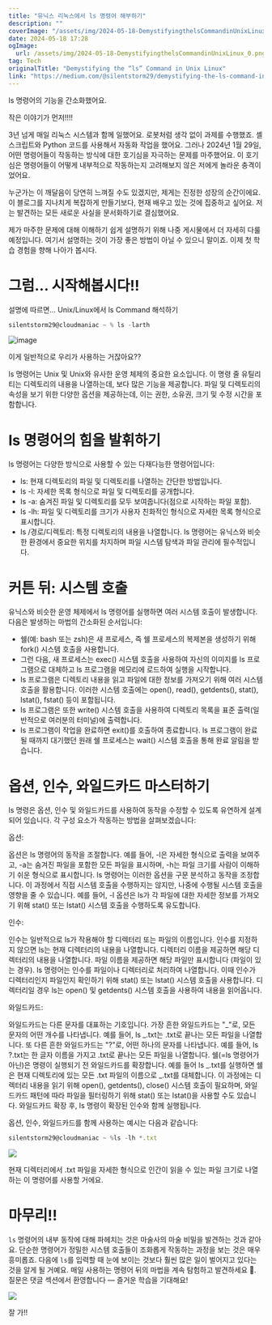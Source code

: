 ```yaml
---
title: "유닉스 리눅스에서 ls 명령어 해부하기"
description: ""
coverImage: "/assets/img/2024-05-18-DemystifyingthelsCommandinUnixLinux_0.png"
date: 2024-05-18 17:28
ogImage:
  url: /assets/img/2024-05-18-DemystifyingthelsCommandinUnixLinux_0.png
tag: Tech
originalTitle: "Demystifying the “ls” Command in Unix Linux"
link: "https://medium.com/@silentstorm29/demystifying-the-ls-command-in-unix-linux-d63690b40ec2"
---
```


ls 명령어의 기능을 간소화했어요.

작은 이야기가 먼저!!!!

3년 넘게 매일 리눅스 시스템과 함께 일했어요. 로봇처럼 생각 없이 과제를 수행했죠. 셸 스크립트와 Python 코드를 사용해서 자동화 작업을 했어요. 그러나 2024년 1월 29일, 어떤 명령어들이 작동하는 방식에 대한 호기심을 자극하는 문제를 마주했어요. 이 호기심은 명령어들이 어떻게 내부적으로 작동하는지 고려해보지 않은 저에게 놀라운 충격이었어요.

누군가는 이 깨달음이 당연히 느껴질 수도 있겠지만, 제게는 진정한 성장의 순간이에요. 이 블로그를 지나치게 복잡하게 만들기보다, 현재 배우고 있는 것에 집중하고 싶어요. 저는 발견하는 모든 새로운 사실을 문서화하기로 결심했어요.

<div class="content-ad"></div>

제가 마주한 문제에 대해 이해하기 쉽게 설명하기 위해 나중 게시물에서 더 자세히 다룰 예정입니다. 여기서 설명하는 것이 가장 좋은 방법이 아닐 수 있으니 말이죠. 이제 첫 학습 경험을 향해 나아가 봅시다.

# 그럼... 시작해봅시다!!

설명에 따르면... Unix/Linux에서 ls Command 해석하기

```js
silentstorm29@cloudmaniac ~ % ls -larth
```

<div class="content-ad"></div>

![image](/assets/img/2024-05-18-DemystifyingthelsCommandinUnixLinux_0.png)

이게 일반적으로 우리가 사용하는 거잖아요??

ls 명령어는 Unix 및 Unix와 유사한 운영 체제의 중요한 요소입니다. 이 명령 줄 유틸리티는 디렉토리의 내용을 나열하는데, 보다 많은 기능을 제공합니다. 파일 및 디렉토리의 속성을 보기 위한 다양한 옵션을 제공하는데, 이는 권한, 소유권, 크기 및 수정 시간을 포함합니다.

# ls 명령어의 힘을 발휘하기

<div class="content-ad"></div>

ls 명령어는 다양한 방식으로 사용할 수 있는 다재다능한 명령어입니다:

- ls: 현재 디렉토리의 파일 및 디렉토리를 나열하는 간단한 방법입니다.
- ls -l: 자세한 목록 형식으로 파일 및 디렉토리를 공개합니다.
- ls -a: 숨겨진 파일 및 디렉토리를 모두 보여줍니다(점으로 시작하는 파일 포함).
- ls -lh: 파일 및 디렉토리를 크기가 사용자 친화적인 형식으로 자세한 목록 형식으로 표시합니다.
- ls /경로/디렉토리: 특정 디렉토리의 내용을 나열합니다.
  ls 명령어는 유닉스와 비슷한 환경에서 중요한 위치를 차지하며 파일 시스템 탐색과 파일 관리에 필수적입니다.

# 커튼 뒤: 시스템 호출

유닉스와 비슷한 운영 체제에서 ls 명령어를 실행하면 여러 시스템 호출이 발생합니다. 다음은 발생하는 마법의 간소화된 순서입니다:

<div class="content-ad"></div>

- 쉘(예: bash 또는 zsh)은 새 프로세스, 즉 쉘 프로세스의 복제본을 생성하기 위해 fork() 시스템 호출을 사용합니다.
- 그런 다음, 새 프로세스는 exec() 시스템 호출을 사용하여 자신의 이미지를 ls 프로그램으로 대체하고 ls 프로그램을 메모리에 로드하여 실행을 시작합니다.
- ls 프로그램은 디렉토리 내용을 읽고 파일에 대한 정보를 가져오기 위해 여러 시스템 호출을 활용합니다. 이러한 시스템 호출에는 open(), read(), getdents(), stat(), lstat(), fstat() 등이 포함됩니다.
- ls 프로그램은 또한 write() 시스템 호출을 사용하여 디렉토리 목록을 표준 출력(일반적으로 여러분의 터미널)에 출력합니다.
- ls 프로그램이 작업을 완료하면 exit()를 호출하여 종료합니다. ls 프로그램이 완료될 때까지 대기했던 원래 쉘 프로세스는 wait() 시스템 호출을 통해 완료 알림을 받습니다.

# 옵션, 인수, 와일드카드 마스터하기

ls 명령은 옵션, 인수 및 와일드카드를 사용하여 동작을 수정할 수 있도록 유연하게 설계되어 있습니다. 각 구성 요소가 작동하는 방법을 살펴보겠습니다:

옵션:

<div class="content-ad"></div>

옵션은 ls 명령어의 동작을 조절합니다. 예를 들어, -l은 자세한 형식으로 출력을 보여주고, -a는 숨겨진 파일을 포함한 모든 파일을 표시하며, -h는 파일 크기를 사람이 이해하기 쉬운 형식으로 표시합니다. ls 명령어는 이러한 옵션을 구문 분석하고 동작을 조정합니다. 이 과정에서 직접 시스템 호출을 수행하지는 않지만, 나중에 수행될 시스템 호출을 영향을 줄 수 있습니다. 예를 들어, -l 옵션은 ls가 각 파일에 대한 자세한 정보를 가져오기 위해 stat() 또는 lstat() 시스템 호출을 수행하도록 유도합니다.

인수:

인수는 일반적으로 ls가 작용해야 할 디렉터리 또는 파일의 이름입니다. 인수를 지정하지 않으면 ls는 현재 디렉터리의 내용을 나열합니다. 디렉터리 이름을 제공하면 해당 디렉터리의 내용을 나열합니다. 파일 이름을 제공하면 해당 파일만 표시합니다 (파일이 있는 경우). ls 명령어는 인수를 파일이나 디렉터리로 처리하여 나열합니다. 이때 인수가 디렉터리인지 파일인지 확인하기 위해 stat() 또는 lstat() 시스템 호출을 사용합니다. 디렉터리일 경우 ls는 open() 및 getdents() 시스템 호출을 사용하여 내용을 읽어옵니다.

와일드카드:

<div class="content-ad"></div>

와일드카드는 다른 문자를 대표하는 기호입니다. 가장 흔한 와일드카드는 "_"로, 모든 문자의 어떤 개수를 나타냅니다. 예를 들어, ls _.txt는 .txt로 끝나는 모든 파일을 나열합니다. 또 다른 흔한 와일드카드는 "?"로, 어떤 하나의 문자를 나타냅니다. 예를 들어, ls ?.txt는 한 글자 이름을 가지고 .txt로 끝나는 모든 파일을 나열합니다. 쉘(=ls 명령어가 아닌)은 명령이 실행되기 전 와일드카드를 확장합니다. 예를 들어 ls _.txt를 실행하면 쉘은 현재 디렉토리에 있는 모든 .txt 파일의 이름으로 _.txt를 대체합니다. 이 과정에는 디렉터리 내용을 읽기 위해 open(), getdents(), close() 시스템 호출이 필요하며, 와일드카드 패턴에 따라 파일을 필터링하기 위해 stat() 또는 lstat()을 사용할 수도 있습니다. 와일드카드 확장 후, ls 명령이 확장된 인수와 함께 실행됩니다.

옵션, 인수, 와일드카드를 함께 사용하는 예시는 다음과 같습니다:

```js
silentstorm29@cloudmaniac ~ %ls -lh *.txt
```

<img src="/assets/img/2024-05-18-DemystifyingthelsCommandinUnixLinux_1.png" />

<div class="content-ad"></div>

현재 디렉터리에서 .txt 파일을 자세한 형식으로 인간이 읽을 수 있는 파일 크기로 나열하는 이 명령어를 사용할 거에요.

# 마무리!!

`ls` 명령어의 내부 동작에 대해 파헤치는 것은 마술사의 마술 비밀을 발견하는 것과 같아요. 단순한 명령어가 정밀한 시스템 호출들이 조화롭게 작동하는 과정을 보는 것은 매우 흥미롭죠. 다음에 `ls`를 입력할 때 눈에 보이는 것보다 훨씬 많은 일이 벌어지고 있다는 것을 알게 될 거예요. 매일 사용하는 명령어 뒤의 마법을 계속 탐험하고 발견하세요 🔎. 질문은 댓글 섹션에서 환영합니다 — 즐거운 학습을 기대해요!

<img src="/assets/img/2024-05-18-DemystifyingthelsCommandinUnixLinux_2.png" />

<div class="content-ad"></div>

잘 가!!
